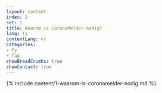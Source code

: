```yaml
---
layout: content
index: 2
set: 1
title: Waarom is CoronaMelder nodig?
lang: fy
contentLang: nl
categories:
- fy
- faq
showBreadCrumbs: true
showContact: true
---
```

{% include content/1-waarom-is-coronamelder-nodig.md %}
